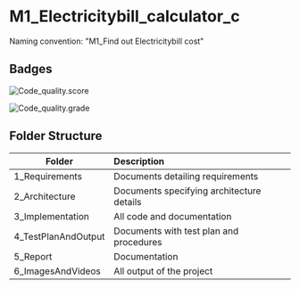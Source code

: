 # M1_Electricitybill_calculator_c

Naming convention: "M1_Find out Electricitybill cost"

## Badges

![Code_quality.score](https://api.codiga.io/project/32401/score/svg)

![Code_quality.grade](https://api.codiga.io/project/32401/status/svg)

## Folder Structure
| Folder | Description |
| -------|:------------|
| 1_Requirements | Documents detailing requirements |
| 2_Architecture | Documents specifying architecture details |
| 3_Implementation | All code and documentation |
| 4_TestPlanAndOutput | Documents with test plan and procedures |
| 5_Report | Documentation  |
| 6_ImagesAndVideos | All output of the project |
